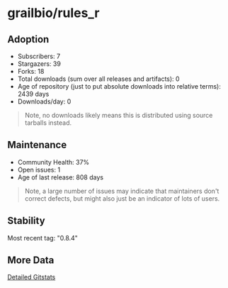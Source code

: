 # grailbio/rules_r

## Adoption

- Subscribers: 7
- Stargazers: 39
- Forks: 18
- Total downloads (sum over all releases and artifacts): 0
- Age of repository (just to put absolute downloads into relative terms): 2439 days
- Downloads/day: 0

> Note, no downloads likely means this is distributed using source tarballs instead.

## Maintenance

- Community Health: 37%
- Open issues: 1
- Age of last release: 808 days

> Note, a large number of issues may indicate that maintainers don't correct defects, but might also
> just be an indicator of lots of users.

## Stability

Most recent tag: "0.8.4"

## More Data

[Detailed Gitstats](/bazel-catalog/gitstats/grailbio/rules_r)

